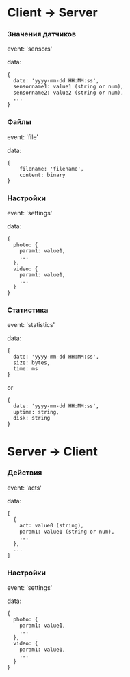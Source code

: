 # Client -> Server

### Значения датчиков
event: 'sensors'

data:

    {
      date: 'yyyy-mm-dd HH:MM:ss',
      sensorname1: value1 (string or num),
      sensorname2: value2 (string or num),
      ...
    }

### Файлы
event: 'file'

data:

    {
    	filename: 'filename',
    	content: binary
    }

### Настройки
event: 'settings'

data:

    {
      photo: {
        param1: value1,
        ...
      },
      video: {
        param1: value1,
        ...
      }
    }

### Статистика
event: 'statistics'

data:

    {
      date: 'yyyy-mm-dd HH:MM:ss',
      size: bytes,
      time: ms
    }

or

    {
      date: 'yyyy-mm-dd HH:MM:ss',
      uptime: string,
      disk: string
    }

# Server -> Client

### Действия
event: 'acts'

data:

    [
      {
        act: value0 (string),
        param1: value1 (string or num),
        ...
      },
      ...
    ]

### Настройки
event: 'settings'

data:

    {
      photo: {
        param1: value1,
        ...
      },
      video: {
        param1: value1,
        ...
      }
    }

